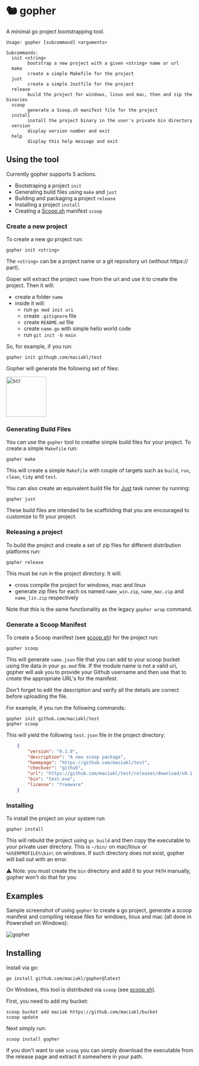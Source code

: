 # 🐿 gopher

A minimal go project bootstrapping tool.

    Usage: gopher [subcommand] <arguments>

    Subcommands:
      init <string>
            bootstrap a new project with a given <string> name or url
      make
            create a simple Makefile for the project
      just
            create a simple Justfile for the project  
      release
            build the project for windows, linux and mac, then and zip the binaries
      scoop
            generate a Scoop.sh manifest file for the project
      install
            install the project binary in the user's private bin directory
      version
            display version number and exit
      help
            display this help message and exit

## Using the tool

Currently gopher supports 5 actions.

- Bootstraping a project `init`
- Generating build files using `make` and `just`
- Building and packaging a project `release`
- Installing a project `install`
- Creating a [Scoop.sh](https://scoop.sh) manifest `scoop`

### Create a new project

To create a new go project run:

    gopher init <string>

The `<string>` can be a project name or a git repository uri (without https:// part).

Goper will extract the project `name` from the uri and use it to create the project. Then it will:

- create a folder `name`
- inside it will:
  - run `go mod init uri`
  - create `.gitignore` file
  - create `README.md` file
  - create `name.go` with simple hello world code
  - run `git init -b main`
 
So, for example, if you run:

    gopher init githugb.com/maciakl/test

Gopher will generate the following set of files:

 <img width="108" alt="scr" src="https://github.com/user-attachments/assets/7fbb848b-d1d3-4dca-b206-b0c6f0603002">

### Generating Build Files

You can use the `gopher` tool to creathe simple build files for your project. To create a simple `Makefile` run:

    gopher make

This will create a simple `Makefile` with couple of targets such as `build`, `run`, `clean`, `tidy` and `test`.

You can also create an equivalent build file for [Just](https://github.com/casey/just) task runner by running:

    gopher just

These build files are intended to be scaffolding that you are encouraged to customize to fit your project.

### Releasing a project

To build the project and create a set of zip files for different distribution platforms run:

    gopher release

This must be run in the project directory. It will:

- cross compile the project for windows, mac and linux
- generate zip files for each os named `name_win.zip`, `name_mac.zip` and `name_lin.zip` respectively

Note that this is the same functionality as the legacy `gopher wrap` command.

### Generate a Scoop Manifest

To create a Scoop manifest (see [scoop.sh](https://scoop.sh)) for the project run:

    gopher scoop

This will generate `name.json` file that you can add to your scoop bucket using the data in your `go.mod` file. If the module name is not a valid uri, gopher will ask you to provide your Github username
and then use that to create the appropriate URL's for the manifest.

Don't forget to edit the description and verify all the details are correct before uploading the file.

For example, if you run the following commands:

    gopher init github.com/maciakl/test
    gopher scoop

This will yield the following `test.json` file in the project directory:

```json
    {
        "version": "0.1.0",
        "description": "A new scoop package",
        "homepage": "https://github.com/maciakl/test",
        "checkver": "github",
        "url": "https://github.com/maciakl/test/releases/download/v0.1.0/test_win.zip",
        "bin": "test.exe",
        "license": "freeware"
    }
```

### Installing

To install the project on your system run

    gopher install

This will rebuild the project using `go build` and then copy the executable to your private user directory. This is `~/bin/` on mac/linux or `%USERPROFILE%\bin\` on windows. If such directory does not exist, gopher will bail out with an error.

⚠️ Note: you must create the `bin` directory and add it to your `PATH` manually, gopher won't do that for you

## Examples

Sample screenshot of using `gopher` to create a go project, generate a scoop manifest and compiling release files for windows, linux and mac (all done in Powershell on Windows):

![gopher](https://github.com/user-attachments/assets/88c54157-4e5c-435a-b9d9-dd8f24734a3f)

## Installing

Install via go:
 
    go install github.com/maciakl/gopher@latest

On Windows, this tool is distributed via `scoop` (see [scoop.sh](https://scoop.sh)).

First, you need to add my bucket:

    scoop bucket add maciak https://github.com/maciakl/bucket
    scoop update

Next simply run:
 
    scoop install gopher

If you don't want to use `scoop` you can simply download the executable from the release page and extract it somewhere in your path.
